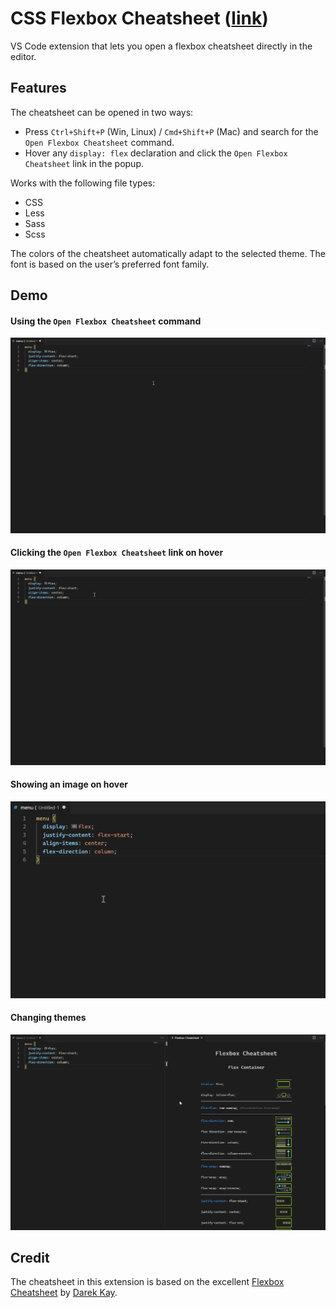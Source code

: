 # CSS Flexbox Cheatsheet ([link](https://marketplace.visualstudio.com/items?itemName=dzhavat.css-flexbox-cheatsheet))

VS Code extension that lets you open a flexbox cheatsheet directly in the editor.

## Features

The cheatsheet can be opened in two ways:

* Press `Ctrl+Shift+P` (Win, Linux) / `Cmd+Shift+P` (Mac) and search for the `Open Flexbox Cheatsheet` command.
* Hover any `display: flex` declaration and click the `Open Flexbox Cheatsheet` link in the popup.

Works with the following file types:

* CSS
* Less
* Sass
* Scss

The colors of the cheatsheet automatically adapt to the selected theme. The font is based on the user’s preferred font family.

## Demo

#### Using the `Open Flexbox Cheatsheet` command

![Demo using the command](images/demo/command.gif)

#### Clicking the `Open Flexbox Cheatsheet` link on hover

![Demo using hover](images/demo/hover.gif)

#### Showing an image on hover

![Demo changing themes](images/demo/hover-image.gif)

#### Changing themes

![Demo changing themes](images/demo/theme.gif)

## Credit

The cheatsheet in this extension is based on the excellent [Flexbox Cheatsheet](https://darekkay.com/dev/flexbox-cheatsheet.html) by [Darek Kay](https://darekkay.com/).
